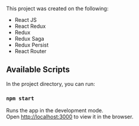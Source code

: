 This project was created on the following:
- React JS
- React Redux
- Redux
- Redux Saga
- Redux Persist
- React Router

## Available Scripts

In the project directory, you can run:

### `npm start`

Runs the app in the development mode.<br>
Open [http://localhost:3000](http://localhost:3000) to view it in the browser.
